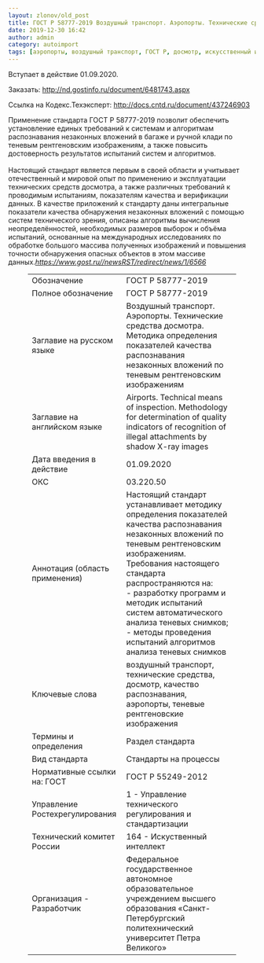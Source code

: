 ```yaml
---
layout: zlonov/old_post
title: ГОСТ Р 58777-2019 Воздушный транспорт. Аэропорты. Технические средства досмотра. Методика определения показателей качества распознавания незаконных вложений по теневым рентгеновским изображениям
date: 2019-12-30 16:42
author: admin
category: autoimport
tags: [аэропорты, воздушный транспорт, ГОСТ Р, досмотр, искусственный интеллект, качество распознавания, НПА, технические средства]
---
```


Вступает в действие 01.09.2020.



Заказать: <a href="http://nd.gostinfo.ru/document/6481743.aspx">http://nd.gostinfo.ru/document/6481743.aspx</a>



Ссылка на Кодекс.Техэксперт: <a href="http://docs.cntd.ru/document/437246903">http://docs.cntd.ru/document/437246903</a>



Применение стандарта ГОСТ Р 58777-2019 позволит обеспечить установление единых требований к системам и алгоритмам распознавания незаконных вложений в багаже и ручной клади по теневым рентгеновским изображениям, а также повысить достоверность результатов испытаний систем и алгоритмов.<br /><br />Настоящий стандарт является первым в своей области и учитывает отечественный и мировой опыт по применению и эксплуатации технических средств досмотра, а также различных требований к проводимым испытаниям, показателям качества и верификации данных. В качестве приложений к стандарту даны интегральные показатели качества обнаружения незаконных вложений с помощью систем технического зрения, описаны алгоритмы вычисления неопределённостей, необходимых размеров выборок и объёма испытаний, основанные на международных исследованиях по обработке большого массива полученных изображений и повышения точности обнаружения опасных объектов в этом массиве данных.<cite><a href="https://www.gost.ru//newsRST/redirect/news/1/6566">https://www.gost.ru//newsRST/redirect/news/1/6566</a></cite>


<!-- wp:table -->
<figure class="wp-block-table"><table class=""><tbody><tr><td>Обозначение</td><td>ГОСТ Р 58777-2019</td></tr><tr><td>Полное обозначение</td><td>ГОСТ Р 58777-2019</td></tr><tr><td>Заглавие на русском языке</td><td>Воздушный транспорт. Аэропорты. Технические средства досмотра. Методика определения показателей качества распознавания незаконных вложений по теневым рентгеновским изображениям</td></tr><tr><td>Заглавие на английском языке</td><td>Airports. Technical means of inspection. Methodology for determination of quality indicators of recognition of illegal attachments by shadow X-ray images</td></tr><tr><td>Дата введения в действие</td><td>01.09.2020</td></tr><tr><td>ОКС</td><td>03.220.50</td></tr><tr><td>Аннотация (область применения)</td><td>Настоящий стандарт устанавливает методику определения показателей качества распознавания незаконных вложений по теневым рентгеновским изображениям. Требования настоящего стандарта распространяются на:<br /> - разработку программ и методик испытаний систем автоматического анализа теневых снимков;<br /> - методы проведения испытаний алгоритмов анализа теневых снимков</td></tr><tr><td>Ключевые слова</td><td>воздушный транспорт, технические средства, досмотр, качество распознавания, аэропорты, теневые рентгеновские изображения</td></tr><tr><td>Термины и определения</td><td>Раздел стандарта</td></tr><tr><td>Вид стандарта</td><td>Стандарты на процессы</td></tr><tr><td>Нормативные ссылки на: ГОСТ</td><td>ГОСТ Р 55249-2012</td></tr><tr><td>Управление Ростехрегулирования</td><td>1 - Управление технического регулирования и стандартизации</td></tr><tr><td>Технический комитет России&nbsp;</td><td>164 - Искуственный интеллект</td></tr><tr><td>Организация - Разработчик</td><td>Федеральное государственное автономное образовательное учреждением высшего образования «Санкт-Петербургский политехнический университет Петра Великого»</td></tr></tbody></table></figure>
<!-- /wp:table -->
